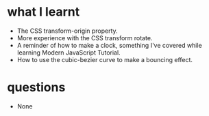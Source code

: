 # what I learnt

- The CSS transform-origin property.
- More experience with the CSS transform rotate.
- A reminder of how to make a clock, something I've covered while learning Modern JavaScript Tutorial.
- How to use the cubic-bezier curve to make a bouncing effect.

# questions

- None

